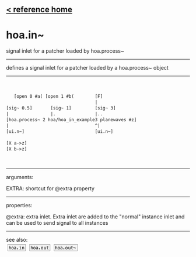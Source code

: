 [< reference home](index.html)
---

# hoa.in~


signal inlet for a patcher loaded by hoa.process~

---

defines a signal inlet for a patcher loaded by a hoa.process~ object
<br>


---


```


   [open 0 #a( [open 1 #b(        [F]
                                  |
[sig~ 0.5]       [sig~ 1]         [sig~ 3]
|                |.               |..
[hoa.process~ 2 hoa/hoa_in_example3 planewaves #z]
|                                 ^|
[ui.n~]                           [ui.n~]

[X a->z]
[X b->z]

            
```

---
arguments:

EXTRA: shortcut for @extra property<br>

---
properties:

@extra: extra inlet. Extra inlet
            are added to the &#34;normal&#34; instance inlet and can be used to send signal to all
            instances<br>

---
see also:<br>
[![hoa.in](img/object_hoa.in.png)](hoa.in.html)
[![hoa.out](img/object_hoa.out.png)](hoa.out.html)
[![hoa.out~](img/object_hoa.out~.png)](hoa.out~.html)
